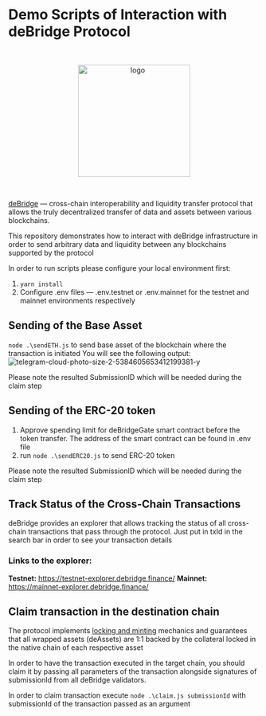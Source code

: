 # Demo Scripts of Interaction with deBridge Protocol

<br/>
<p align="center">
<a href="https://debridge.finance/" target="_blank">
<img src="https://user-images.githubusercontent.com/10200871/137014801-40decb80-0595-4f0f-8ee5-f0f1ab5c0380.png" width="225" alt="logo">
</a>
</p>
<br/>

[deBridge](https://debridge.finance/) — cross-chain interoperability
 and liquidity transfer protocol that allows the truly decentralized transfer of data and assets between various blockchains.

This repository demonstrates how to interact with deBridge infrastructure in order to send arbitrary data and liquidity between any blockchains supported by the protocol

In order to run scripts please configure your local environment first:

1. ```yarn install``` <br />
2. Configure .env files — .env.testnet or .env.mainnet for the testnet and mainnet environments respectively

## Sending of the Base Asset

```node .\sendETH.js``` to send base asset of the blockchain where the transaction is initiated
You will see the following output:
![telegram-cloud-photo-size-2-5384605653412199381-y](https://user-images.githubusercontent.com/10200871/148461193-b7039b8f-99f9-4d61-8fd8-69d08a44a566.jpg)

Please note  the resulted SubmissionID which will be needed during the claim step

## Sending of the ERC-20 token

1. Approve spending limit for deBridgeGate smart contract before the token transfer. The address of the smart contract can be found in .env file
2. run ```node .\sendERC20.js``` to send ERC-20 token

Please note  the resulted SubmissionID which will be needed during the claim step

## Track Status of the Cross-Chain Transactions
deBridge provides an explorer that allows tracking the status of all cross-chain transactions that pass through the protocol. Just put in txId in the search bar in order to see your transaction details

### Links to the explorer:
**Testnet:** https://testnet-explorer.debridge.finance/
**Mainnet:** https://mainnet-explorer.debridge.finance/

## Claim transaction in the destination chain
The protocol implements [locking and minting](https://docs.debridge.finance/the-core-protocol/protocol-overview#naming) mechanics and guarantees that all wrapped assets (deAssets) are 1:1 backed by the collateral locked in the native chain of each respective asset

In order to have the transaction executed in the target chain, you should claim it by passing all parameters of the transaction alongside signatures of submissionId from all deBridge validators. 

In order to claim transaction execute
```node .\claim.js submissionId``` with submissionId of the transaction passed as an argument
